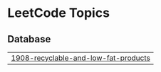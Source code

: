 

<!---LeetCode Topics Start-->
# LeetCode Topics
## Database
|  |
| ------- |
| [1908-recyclable-and-low-fat-products](https://github.com/juba97/LeetCode-Solutions/tree/master/1908-recyclable-and-low-fat-products) |
<!---LeetCode Topics End-->